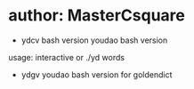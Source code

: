 # author: MasterCsquare

* ydcv bash version
youdao bash version

usage: interactive or ./yd words
* ydgv
youdao bash version for goldendict
